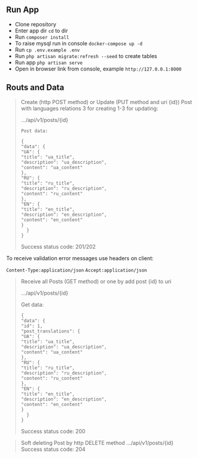 ## Run App

- Clone repository
- Enter app dir `cd` to dir
- Run `composer install`
- To raise mysql run in console `docker-compose up -d`
- Run `cp .env.example .env`
- Run `php artisan migrate:refresh --seed` to create tables
- Run app `php artisan serve`
- Open in browser link from console, example `http://127.0.0.1:8000`

## Routs and Data
>Create (http POST method) or Update (PUT method and uri {id}) Post with languages relations 3 for creating 1-3 for updating:
> 
>.../api/v1/posts/{id}
> 
>`Post data:`
>
> ``` 
> { 
> "data": {
>"UA": {
>"title": "ua_title",
>"description": "ua_description",
>"content": "ua_content"
>},
>"RU": {
>"title": "ru_title",
>"description": "ru_description",
>"content": "ru_content"
> },
>"EN": {
>"title": "en_title",
>"description": "en_description",
>"content": "en_content"
> }
>   }
> }
 >```
> Success status code: 201/202
> 
To receive validation error messages use headers on client:

`Content-Type:application/json`
`Accept:application/json`

> Receive all Posts (GET method) or one by add post {id} to uri
> 
> .../api/v1/posts/{id}
> 
> Get data:
> 
> ``` 
> { 
> "data": {
>"id": 1,
>"post_translations": {
>"UA": {
>"title": "ua_title",
>"description": "ua_description",
>"content": "ua_content"
>},
>"RU": {
>"title": "ru_title",
>"description": "ru_description",
>"content": "ru_content"
> },
>"EN": {
>"title": "en_title",
>"description": "en_description",
>"content": "en_content"
> }
>   }
> }
 >```
> Success status code: 200


> Soft deleting Post by http DELETE method
> .../api/v1/posts/{id}
> Success status code: 204

